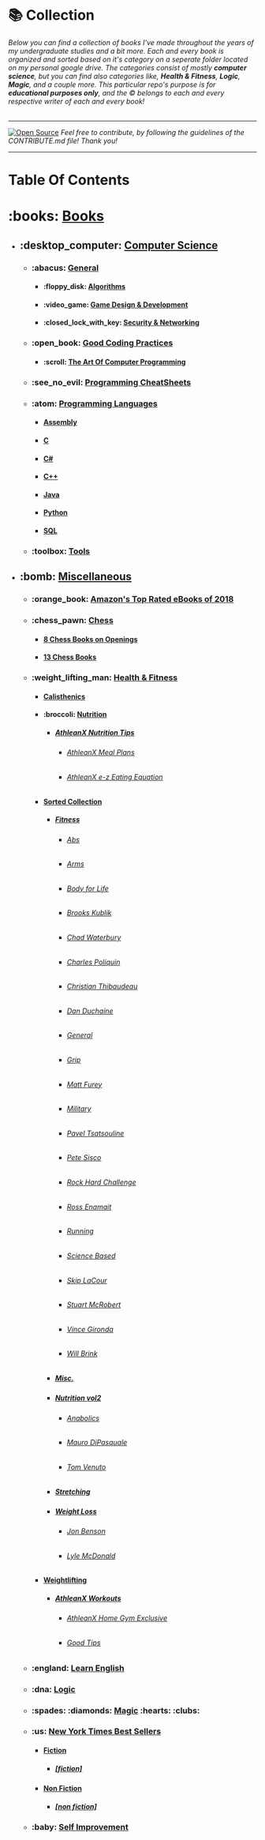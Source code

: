 # :books: Collection

*Below you can find a collection of books I've made throughout the years of my undergraduate studies and a bit more. Each and every book is organized and sorted based on it's category on a seperate folder located on my personal google drive. The categories consist of mostly **computer science**, but you can find also categories like, **Health & Fitness**, **Logic**, **Magic**, and a couple more. 
This particular repo's purpose is for **educational purposes only**, and the :copyright: belongs to each and every respective writer of each and every book!*  
<br><hr> 
[![Open Source](https://badges.frapsoft.com/os/v1/open-source.svg?v=103)](https://opensource.org/)
*Feel free to contribute, by following the guidelines of the CONTRIBUTE.md file! Thank you!*
<hr> 

# Table Of Contents 
<div>
    <h1>:books: <a href="#">Books</a></h1>
    <ul>
      <li>
          <h2>:desktop_computer: <a href="https://www.youtube.com/watch?v=t-N2aENwOyI&list=RDKbj2Zss-5GY&index=10">Computer Science</a></h2>
        <ul>
          <li>
            <h3>:abacus: <a href="#">General</a></h3>
            <ul>
              <li>
               <h4>:floppy_disk: <a href="#">Algorithms</a></h4>
              </li>
              <li>
                <h4>:video_game: <a href="#">Game Design & Development</a></h4>
              </li>
              <li>
                <h4>:closed_lock_with_key: <a href="#">Security & Networking</a></h4>
              </li>
            </ul>
          </li>
          <li>
            <h3>:open_book: <a href="#">Good Coding Practices</a></h3>
            <ul>
              <li>
                <h4>:scroll: <a href="#">The Art Of Computer Programming</a></h4>
              </li>
            </ul>
          </li>
          <li>
            <h3>:see_no_evil: <a href="#">Programming CheatSheets</a></h3>
          </li>
          <li>
            <h3>:atom: <a href="#">Programming Languages</a></h3>
            <ul>
              <li>
                <h4><a href="#">Assembly</a></h4>
              </li>
              <li>
                <h4><a href="#">C</a></h4>
              </li>
              <li>
                <h4><a href="#">C#</a></h4>
              </li>
              <li>
                <h4><a href="#">C++</a></h4>
              </li>
              <li>
                <h4><a href="#">Java</a></h4>
              </li>
              <li>
                <h4><a href="#">Python</h4></a></h4>
              </li>
              <li>
                <h4><a href="#">SQL</a></h4>
              </li>
            </ul>
          </li>
          <li>
            <h3>:toolbox: <a href="#">Tools</a></h3>
          </li>
        </ul>
      </li>
      <li>
    <h2>:bomb: <a href="#">Miscellaneous</a></h2>
        <ul>
          <li>
            <h3>:orange_book: <a href="#">Amazon's Top Rated eBooks of 2018</a></h3>
          </li>
          <li>
            <h3>:chess_pawn: <a href="#">Chess</a></h3>
            <ul>
              <li>
                <h4><a href="#">8 Chess Books on Openings</a></h4>
              </li>
              <li>
                <h4><a href="#">13 Chess Books</a></h4>
              </li>
            </ul>
          </li>
          <li>
            <h3>:weight_lifting_man: <a href="#">Health & Fitness</a></h3>
            <ul>
              <li>
                <h4><a href="#">Calisthenics</a></h4>
              </li>
              <li>
                <h4>:broccoli: <a href="#">Nutrition</a></h4>
                <ul>
                  <li>
                    <h5><a href="#">AthleanX Nutrition Tips</a></h5>
                    <ul>
                      <li>
                        <h6><a href="#">AthleanX Meal Plans</a></h6>
                      </li>
                      <li>
                        <h6><a href="#">AthleanX e-z Eating Equation</a></h6>
                      </li>
                    </ul>
                  </li>
                </ul>
              </li>
              <li>
                <h4><a href="#">Sorted Collection</a></h4>
                <ul>
                  <li>
                    <h5><a href="#">Fitness</a></h5>
                    <ul>
                      <li>
                        <h6><a href="#">Abs</a></h6>
                      </li>
                      <li>
                        <h6><a href="#">Arms</a></h6>
                      </li>
                      <li>
                        <h6><a href="#">Body for Life</a></h6>
                      </li>
                      <li>
                        <h6><a href="#">Brooks Kublik</a></h6>
                      </li>
                      <li>
                        <h6><a href="#">Chad Waterbury</a></h6>
                      </li>
                      <li>
                        <h6><a href="#">Charles Poliquin</a></h6>
                      </li>
                      <li>
                        <h6><a href="#">Christian Thibaudeau</a></h6>
                      </li>
                      <li>
                        <h6><a href="#">Dan Duchaine</a></h6>
                      </li>
                      <li>
                        <h6><a href="#">General</a></h6>
                      </li>
                      <li>
                        <h6><a href="#">Grip</a></h6>
                      </li>
                      <li>
                        <h6><a href="#">Matt Furey</a></h6>
                      </li>
                      <li>
                        <h6><a href="#">Military</a></h6>
                      </li>
                      <li>
                        <h6><a href="#">Pavel Tsatsouline</a></h6>
                      </li>
                      <li>
                        <h6><a href="#">Pete Sisco</a></h6>
                      </li>
                      <li>
                        <h6><a href="#">Rock Hard Challenge</a></h6>
                      </li>
                      <li>
                        <h6><a href="#">Ross Enamait</a></h6>
                      </li>
                      <li>
                        <h6><a href="#">Running</a></h6>
                      </li>
                      <li>
                        <h6><a href="#">Science Based</a></h6>
                      </li>
                      <li>
                        <h6><a href="#">Skip LaCour</a></h6>
                      </li>
                      <li>
                        <h6><a href="#">Stuart McRobert</a></h6>
                      </li>
                      <li>
                        <h6><a href="#">Vince Gironda</a></h6>
                      </li>
                      <li>
                        <h6><a href="#">Will Brink</a></h6>
                      </li>
                    </ul>
                  </li>
                  <li>
                    <h5><a href="#">Misc.</a></h5>
                  </li>
                  <li>
                    <h5><a href="#">Nutrition vol2</a></h5>
                    <ul>
                      <li>
                        <h6><a href="#">Anabolics</a></h6>
                      </li>
                      <li>
                        <h6><a href="#">Mauro DiPasquale</a></h6>
                      </li>
                      <li>
                        <h6><a href="#">Tom Venuto</a></h6>
                      </li>
                    </ul>
                  </li>
                  <li>
                    <h5><a href="#">Stretching</a></h5>
                  </li>
                  <li>
                    <h5><a href="#">Weight Loss</a></h5>
                    <ul>
                      <li>
                        <h6><a href="#">Jon Benson</a></h6>
                      </li>
                      <li>
                        <h6><a href="#">Lyle McDonald</a></h6>
                      </li>
                    </ul>
                  </li>
                </ul>
              </li>
              <li>
                <h4><a href="#">Weightlifting</a></h4>
                <ul>
                  <li>
                    <h5><a href="#">AthleanX Workouts</a></h5>
                    <ul>
                      <li>
                        <h6><a href="#">AthleanX Home Gym Exclusive</a></h6>
                      </li>
                      <li>
                        <h6><a href="#">Good Tips</a></h6>
                      </li>
                    </ul>
                  </li>
                </ul>
              </li>
            </ul>
          </li>
          <li>
            <h3>:england: <a href="#">Learn English</a></h3>
          </li>
          <li>
            <h3>:dna: <a href="#">Logic</a></h3>
          </li>
          <li>
            <h3>:spades: :diamonds: <a href="#">Magic</a> :hearts: :clubs:</h3>
          </li>
          <li>
            <h3>:us: <a href="#">New York Times Best Sellers</a></h3>
            <ul>
              <li>
                <h4><a href="www.google.com">Fiction</a></h4>
                <ul>
                  <li>
                    <h5><a href="#">[fiction]</a></h5>
                  </li>
                </ul>
              </li>
              <li>
                <h4><a href="#">Non Fiction</a></h4>
                <ul>
                  <li>
                    <h5><a href="#">[non fiction]</a></h5>
                  </li>
                </ul>
              </li>
            </ul>
          </li>
          <li>
            <h3>:baby: <a href="#">Self Improvement</a></h3>
          </li>
        </ul>
      </li>
    </ul>
  </div>
